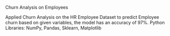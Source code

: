 Churn Analysis on Employees

Applied Churn Analysis on the HR Employee Dataset to predict Employee churn based on given variables, the model has an accuracy of 97%.
Python Libraries: NumPy, Pandas, Sklearn, Matplotlib
